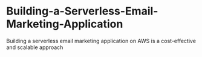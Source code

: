 # Building-a-Serverless-Email-Marketing-Application
Building a serverless email marketing application on AWS is a cost-effective and scalable approach
